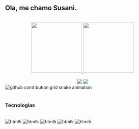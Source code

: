 ## Ola, me chamo Susani. 

<br>
<div align="center">
  <a href="https://github.com/susaniwaichcesl">
    <img height="165em" src="https://github-readme-stats.vercel.app/api?username=susaniwaichcesl&show_icons=true&theme=radical"/>
    <img height="165em" src="https://github-readme-stats.vercel.app/api/top-langs/?username=susaniwaichcesl&layout=compact&theme=radical"/>
  </a>
</div>
<br>
<div align="center">
  <a href = "mailto:swaichcesl@gmail.com"><img src="https://img.shields.io/badge/-Gmail-%23333?style=for-the-badge&logo=gmail&logoColor=white" target="_blank"></a>
  <a href="https://www.linkedin.com/in/susani-waichcesl-59b2ab1a4" target="_blank"><img src="https://img.shields.io/badge/-LinkedIn-%230077B5?style=for-the-badge&logo=linkedin&logoColor=white" target="_blank"></a>
</div>


<picture>
  <source media="(prefers-color-scheme: dark)" srcset="https://raw.githubusercontent.com/SusaniWaichcesl/susaniwaichcesl/github-contribution-grid-snake-dark.svg">
  <source media="(prefers-color-scheme: light)" srcset="https://raw.githubusercontent.com/SusaniWaichcesl/susaniwaichcesl/github-contribution-grid-snake.svg">
  <img alt="github contribution grid snake animation" src="https://raw.githubusercontent.com/SusaniWaichcesl/susaniwaichcesl/github-contribution-grid-snake.svg">
</picture>
<br><br>

### Tecnologias

<div style="display: inline_block"><br/>

<img align="center" alt="html5" src="https://img.shields.io/badge/HTML-F24E1E?style=for-the-badge&logo=html5&logoColor=white" />
<img align="center" alt="html5" src="https://img.shields.io/badge/CSS-264DE4?&style=for-the-badge&logo=css3&logoColor=white" />
<img align="center" alt="html5" src="https://img.shields.io/badge/JavaScript-F7DF1E?style=for-the-badge&logo=javascript&logoColor=black" />
<img align="center" alt="html5" src="https://img.shields.io/badge/React-20232A?style=for-the-badge&logo=react&logoColor=61DAFB" />
<img align="center" alt="html5" src="https://img.shields.io/badge/Node.js-43853D?style=for-the-badge&logo=node.js&logoColor=white" />


</div><br/>
